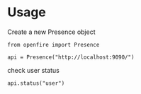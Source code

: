 Usage
===============

Create a new Presence object

	from openfire import Presence

	api = Presence("http://localhost:9090/")

check user status

	api.status("user")
